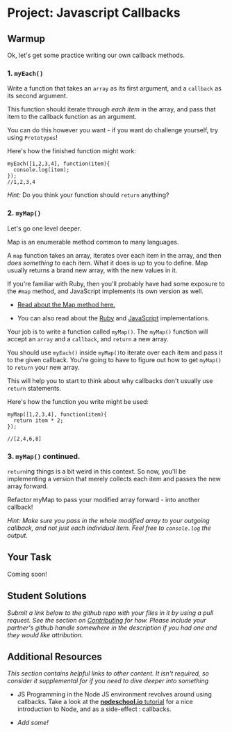 # Project: Javascript Callbacks

## Warmup

Ok, let's get some practice writing our own callback methods.

### 1. `myEach()`
Write a function that takes an `array` as its first argument, and a `callback` as its second argument.  

This function should iterate through *each item* in the array, and pass that item to the callback function as an argument.

You can do this however you want - if you want do challenge yourself, try using `Prototypes`!

Here's how the finished function might work:

```language-javascript
myEach([1,2,3,4], function(item){
  console.log(item);
});
//1,2,3,4
```

*Hint:* Do you think your function should `return` anything?

### 2. `myMap()`

Let's go one level deeper.

Map is an enumerable method common to many languages.  

A `map` function takes an array, iterates over each item in the array, and then *does something* to each item.  What it does is up to you to define.  Map usually returns a brand new array, with the new values in it.

If you're familiar with Ruby, then you'll probably have had some exposure to the `#map` method, and JavaScript implements its own version as well.  

* [Read about the Map method here.](https://en.wikipedia.org/wiki/Map_(higher-order_function))

* You can also read about the [Ruby](http://stackoverflow.com/questions/12084507/what-does-the-map-method-do-in-ruby) and [JavaScript](https://developer.mozilla.org/en-US/docs/Web/JavaScript/Reference/Global_Objects/Array/map) implementations.

Your job is to write a function called `myMap()`.  The `myMap()` function will accept an `array` and a `callback`, and `return` a new array.  

You should use `myEach()` inside `myMap()`to iterate over each item and pass it to the given callback.  You're going to have to figure out how to get `myMap()` to `return` your new array.  

This will help you to start to think about why callbacks don't usually use `return` statements.

Here's how the function you write might be used:

```language-javascript
myMap([1,2,3,4], function(item){
  return item * 2;
});

//[2,4,6,8]
```

### 3. `myMap()` continued.

`return`ing things is a bit weird in this context.  So now, you'll be implementing a version that merely collects each item and passes the new array forward.

Refactor myMap to pass your modified array forward - into another callback!

*Hint: Make sure you pass in the whole modified array to your outgoing callback, and not just each individual item.  Feel free to `console.log` the output.*

## Your Task
Coming soon!

## Student Solutions

*Submit a link below to the github repo with your files in it by using a pull request.  See the section on [Contributing](http://github.com/TheOdinProject/curriculum/blob/master/contributing.md) for how.  Please include your partner's github handle somewhere in the description if you had one and they would like attribution.*

## Additional Resources

*This section contains helpful links to other content. It isn't required, so consider it supplemental for if you need to dive deeper into something*

- JS Programming in the Node JS environment revolves around using callbacks.  Take a look at the [**nodeschool.io** tutorial](http://nodeschool.io/) for a nice introduction to Node, and as a side-effect : callbacks.

- *Add some!*
